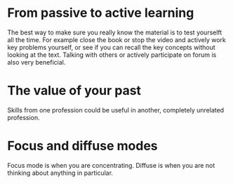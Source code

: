 # From passive to active learning
The best way to make sure you really know the material is to test yourselft all the time. For example close the book or stop the video and actively work key problems yourself, or see if you can recall the key concepts without looking at the text. Talking with others or actively participate on forum is also very beneficial.

# The value of your past
Skills from one profession could be useful in another, completely unrelated profession.

# Focus and diffuse modes
Focus mode is when you are concentrating. Diffuse is when you are not thinking about anything in particular.
